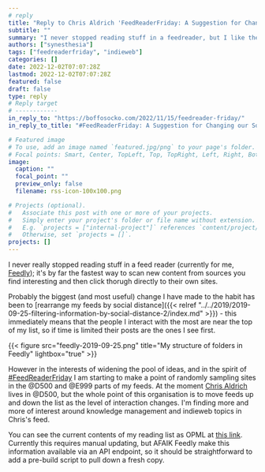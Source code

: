 ```yaml
---
# reply
title: "Reply to Chris Aldrich 'FeedReaderFriday: A Suggestion for Changing our Social Media Patterns'"
subtitle: ""
summary: "I never stopped reading stuff in a feedreader, but I like the #feedreaderfriday meme!"
authors: ["synesthesia"]
tags: ["feedreaderfriday", "indieweb"]
categories: []
date: 2022-12-02T07:07:28Z
lastmod: 2022-12-02T07:07:28Z
featured: false
draft: false
type: reply
# Reply target
# ------------
in_reply_to: "https://boffosocko.com/2022/11/15/feedreader-friday/"
in_reply_to_title: "#FeedReaderFriday: A Suggestion for Changing our Social Media Patterns"

# Featured image
# To use, add an image named `featured.jpg/png` to your page's folder.
# Focal points: Smart, Center, TopLeft, Top, TopRight, Left, Right, BottomLeft, Bottom, BottomRight.
image:
  caption: ""
  focal_point: ""
  preview_only: false
  filename: rss-icon-100x100.png

# Projects (optional).
#   Associate this post with one or more of your projects.
#   Simply enter your project's folder or file name without extension.
#   E.g. `projects = ["internal-project"]` references `content/project/deep-learning/index.md`.
#   Otherwise, set `projects = []`.
projects: []
---
```

I never really stopped reading stuff in a feed reader (currently for me, [Feedly](https://feedly.com/)); it's by far the fastest way to scan new content from sources you find interesting and then click thorugh directly to their own sites.

Probably the biggest (and most useful) change I have made to the habit has been to [rearrange my feeds by social distance]({{< relref  "../../2019/2019-09-25-filtering-information-by-social-distance-2/index.md" >}}) - this immediately means that the people I interact with the most are near the top of my list, so if time is limited their posts are the ones I see first.

{{< figure src="feedly-2019-09-25.png" title="My structure of folders in Feedly" lightbox="true" >}}

However in the interests of widening the pool of ideas, and in the spirit of [#FeedReaderFriday](/tag/feedreaderfriday) I am starting to make a point of randomly sampling sites in the @D500 and @E999 parts of my feeds. At the moment [Chris Aldrich](https://boffosocko.com/blog/) lives in @D500, but the whole point of this organisation is to move feeds up and down the list as the level of interaction changes. I'm finding more and more of interest around knowledge management and indieweb topics in Chris's feed.

You can see the current contents of my reading list as OPML at [this link](/opml/synesthesia.opml). Currently this requires manual updating, but AFAIK Feedly make this information available via an API endpoint, so it should be straightforward to add a pre-build script to pull down a fresh copy.

